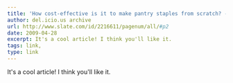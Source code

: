 ```yaml
---
title: 'How cost-effective is it to make pantry staples from scratch? - By Jennifer Reese - Slate Magazine'
author: del.icio.us archive
url: http://www.slate.com/id/2216611/pagenum/all/#p2
date: 2009-04-28
excerpt: It's a cool article! I think you'll like it.
tags: link,
type: link
---
```

It's a cool article! I think you'll like it.